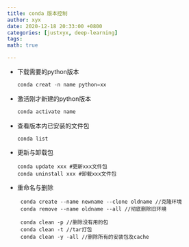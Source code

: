 ```yaml
---
title: conda 版本控制
author: xyx
date: 2020-12-18 20:33:00 +0800
categories: [justxyx, deep-learning]
tags: 
math: true

---
```


- 下载需要的python版本
  ~~~java
  conda creat -n name python=xx
  ~~~
- 激活刚才新建的python版本
  ~~~java
  conda activate name 
  ~~~
- 查看版本内已安装的文件包
  ~~~
  conda list
  ~~~
- 更新与卸载包
  ~~~
  conda update xxx #更新xxx文件包
  conda uninstall xxx #卸载xxx文件包
  ~~~

- 重命名与删除
  ~~~
   conda create --name newname --clone oldname //克隆环境
   conda remove --name oldname --all //彻底删除旧环境

   conda clean -p //删除没有用的包
   conda clean -t //tar打包
   conda clean -y -all //删除所有的安装包及cache
  ~~~